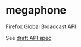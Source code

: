 # megaphone
Firefox Global Broadcast API

See [draft API spec](https://docs.google.com/document/d/1Wxqf1a4HDkKgHDIswPmhmdvk8KPoMEh2q6SPhaz4LNE/)

